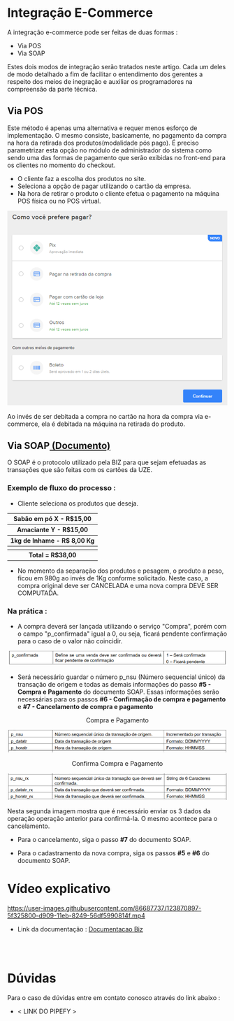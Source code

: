 # Integração E-Commerce

A integração e-commerce pode ser feitas de duas formas : 

- Via POS
- Via SOAP 

Estes dois modos de integração serão tratados neste artigo. Cada um deles de modo detalhado a fim de facilitar o entendimento dos gerentes a respeito dos meios de inegração e auxiliar os programadores na compreensão da parte técnica.

<h2>Via POS </h2>

Este método é apenas uma alternativa e requer menos esforço de implementação. O mesmo consiste, basicamente, no pagamento da compra na hora da retirada dos produtos(modalidade pós pago).
É preciso parametrizar esta opção no módulo de administrador do sistema como sendo uma das formas de pagamento que serão exibidas no front-end para os clientes no momento do checkout. 

- O cliente faz a escolha dos produtos no site.
- Seleciona a opção de pagar utilizando o cartão da empresa.
- Na hora de retirar o produto o cliente efetua o pagamento na máquina POS física ou no POS virtual.

<p align="center">
  <img src="screenshotMercado.png">
</p>

Ao invés de ser debitada a compra no cartão na hora da compra via e-commerce, ela é debitada na máquina na retirada do produto.

<h2>Via SOAP<a href="documentoBiz.pdf"> (Documento) </a></h2> 

O SOAP é o protocolo utilizado pela BIZ para que sejam efetuadas as transações que são feitas com os cartões da UZE.
<br>

### Exemplo de fluxo do processo : 

- Cliente seleciona os produtos que deseja.

<table align="center">
  <tbody>
    <tr><th>Sabão em pó X - R$15,00</th></tr>
    <tr><th>Amaciante Y - R$15,00</th></tr>
    <tr><th>1kg de Inhame - R$ 8,00 Kg</th></tr>
    <tr><th></th></tr>
    <tr><th>Total = R$38,00</th></tr>
  </tbody>
</table>


- No momento da separação dos produtos e pesagem, o produto a peso, ficou em 980g ao invés de 1Kg conforme solicitado. Neste caso, a compra original deve ser CANCELADA e uma nova compra DEVE SER COMPUTADA.

### Na prática : 
- A compra deverá ser lançada utilizando o serviço "Compra", porém com o campo "p_confirmada" igual a 0, ou seja, ficará pendente confirmação para o caso de o valor não coincidir.

<p align="center">
  <img src="p_confirmada.png">
</p>

- Será necessário guardar o número p_nsu (Número sequencial único) da transação de origem e todas as demais informações do passo <b>#5 - Compra e Pagamento</b> do documento SOAP. Essas informações serão necessárias para os passos <b>#6 - Confirmação de compra e pagamento</b> e <b>#7 - Cancelamento de compra e pagamento</b>

<p align="center">
  <p align="center">Compra e Pagamento</p>
  <img src="compra&pagamento.png">
</p>

<p align="center">
  <p align="center">Confirma Compra e Pagamento</p>
  <img src="confirmaCompra&Pagamento.png">
</p>

Nesta segunda imagem mostra que é necessário enviar os 3 dados da operação operação anterior para confirmá-la.
O mesmo acontece para o cancelamento.

- Para o cancelamento, siga o passo <b>#7</b> do documento SOAP.

- Para o cadastramento da nova compra, siga os passos <b>#5</b> e <b>#6</b> do documento SOAP.

# Vídeo explicativo

https://user-images.githubusercontent.com/86687737/123870897-5f325800-d909-11eb-8249-56df5990814f.mp4

- Link da documentação : [Documentacao Biz](documentacaoBiz.pdf)
<br>
<br>

# Dúvidas

Para o caso de dúvidas entre em contato conosco através do link abaixo : 
- < LINK DO PIPEFY > 
